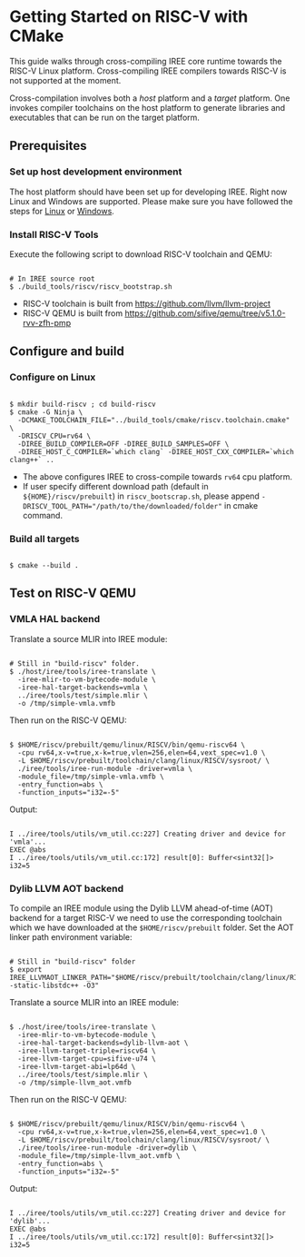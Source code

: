 # Getting Started on RISC-V with CMake

<!--
Notes to those updating this guide:

    * This document should be __simple__ and cover essential items only.
      Notes for optional components should go in separate files.
-->

This guide walks through cross-compiling IREE core runtime towards the RISC-V Linux platform. Cross-compiling IREE compilers towards RISC-V is not supported at the moment.

Cross-compilation involves both a *host* platform and a *target* platform. One
invokes compiler toolchains on the host platform to generate libraries and
executables that can be run on the target platform.

## Prerequisites

### Set up host development environment

The host platform should have been set up for developing IREE. Right now Linux
and Windows are supported. Please make sure you have followed the steps for
[Linux](./getting_started_linux_cmake.md) or
[Windows](./getting_started_windows_cmake.md).

### Install RISC-V Tools

Execute the following script to download RISC-V toolchain and QEMU:
```shell

# In IREE source root
$ ./build_tools/riscv/riscv_bootstrap.sh

```
* RISC-V toolchain is built from https://github.com/llvm/llvm-project
* RISC-V QEMU is built from https://github.com/sifive/qemu/tree/v5.1.0-rvv-zfh-pmp

## Configure and build

### Configure on Linux

```shell

$ mkdir build-riscv ; cd build-riscv
$ cmake -G Ninja \
  -DCMAKE_TOOLCHAIN_FILE="../build_tools/cmake/riscv.toolchain.cmake" \
  -DRISCV_CPU=rv64 \
  -DIREE_BUILD_COMPILER=OFF -DIREE_BUILD_SAMPLES=OFF \
  -DIREE_HOST_C_COMPILER=`which clang` -DIREE_HOST_CXX_COMPILER=`which clang++` ..

```

*   The above configures IREE to cross-compile towards `rv64` cpu platform.
*   If user specify different download path (default in `${HOME}/riscv/prebuilt`) in `riscv_bootscrap.sh`, please append `-DRISCV_TOOL_PATH="/path/to/the/downloaded/folder"` in cmake command.

### Build all targets

```shell

$ cmake --build .

```

## Test on RISC-V QEMU

### VMLA HAL backend

Translate a source MLIR into IREE module:

```shell

# Still in "build-riscv" folder.
$ ./host/iree/tools/iree-translate \
  -iree-mlir-to-vm-bytecode-module \
  -iree-hal-target-backends=vmla \
  ../iree/tools/test/simple.mlir \
  -o /tmp/simple-vmla.vmfb

```

Then run on the RISC-V QEMU:

```shell

$ $HOME/riscv/prebuilt/qemu/linux/RISCV/bin/qemu-riscv64 \
  -cpu rv64,x-v=true,x-k=true,vlen=256,elen=64,vext_spec=v1.0 \
  -L $HOME/riscv/prebuilt/toolchain/clang/linux/RISCV/sysroot/ \
  ./iree/tools/iree-run-module -driver=vmla \
  -module_file=/tmp/simple-vmla.vmfb \
  -entry_function=abs \
  -function_inputs="i32=-5"

```

Output:
```

I ../iree/tools/utils/vm_util.cc:227] Creating driver and device for 'vmla'...
EXEC @abs
I ../iree/tools/utils/vm_util.cc:172] result[0]: Buffer<sint32[]>
i32=5

```
### Dylib LLVM AOT backend
To compile an IREE module using the Dylib LLVM ahead-of-time (AOT) backend for
a target RISC-V we need to use the corresponding toolchain which we have downloaded at the `$HOME/riscv/prebuilt` folder.
Set the AOT linker path environment variable:
```shell

# Still in "build-riscv" folder
$ export IREE_LLVMAOT_LINKER_PATH="$HOME/riscv/prebuilt/toolchain/clang/linux/RISCV/bin/clang++ -static-libstdc++ -O3"

```
Translate a source MLIR into an IREE module:

```shell

$ ./host/iree/tools/iree-translate \
  -iree-mlir-to-vm-bytecode-module \
  -iree-hal-target-backends=dylib-llvm-aot \
  -iree-llvm-target-triple=riscv64 \
  -iree-llvm-target-cpu=sifive-u74 \
  -iree-llvm-target-abi=lp64d \
  ../iree/tools/test/simple.mlir \
  -o /tmp/simple-llvm_aot.vmfb

```
Then run on the RISC-V QEMU:

```shell

$ $HOME/riscv/prebuilt/qemu/linux/RISCV/bin/qemu-riscv64 \
  -cpu rv64,x-v=true,x-k=true,vlen=256,elen=64,vext_spec=v1.0 \
  -L $HOME/riscv/prebuilt/toolchain/clang/linux/RISCV/sysroot/ \
  ./iree/tools/iree-run-module -driver=dylib \
  -module_file=/tmp/simple-llvm_aot.vmfb \
  -entry_function=abs \
  -function_inputs="i32=-5"

```

Output:
```

I ../iree/tools/utils/vm_util.cc:227] Creating driver and device for 'dylib'...
EXEC @abs
I ../iree/tools/utils/vm_util.cc:172] result[0]: Buffer<sint32[]>
i32=5

```
